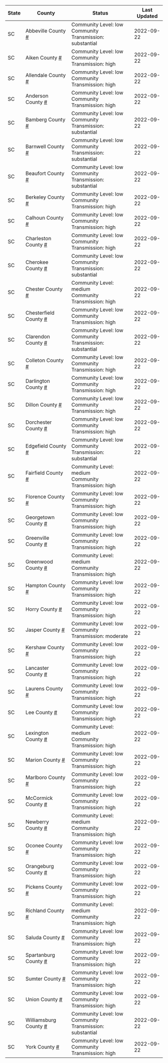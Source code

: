 State | County | Status | Last Updated
--- | --- | --- | --- 
SC | Abbeville County <a href="#abbeville_county">#</a> | <a name="abbeville_county"></a>Community Level: low<br/>Community Transmission: substantial | 2022-09-22
SC | Aiken County <a href="#aiken_county">#</a> | <a name="aiken_county"></a>Community Level: low<br/>Community Transmission: high | 2022-09-22
SC | Allendale County <a href="#allendale_county">#</a> | <a name="allendale_county"></a>Community Level: low<br/>Community Transmission: high | 2022-09-22
SC | Anderson County <a href="#anderson_county">#</a> | <a name="anderson_county"></a>Community Level: low<br/>Community Transmission: high | 2022-09-22
SC | Bamberg County <a href="#bamberg_county">#</a> | <a name="bamberg_county"></a>Community Level: low<br/>Community Transmission: substantial | 2022-09-22
SC | Barnwell County <a href="#barnwell_county">#</a> | <a name="barnwell_county"></a>Community Level: low<br/>Community Transmission: substantial | 2022-09-22
SC | Beaufort County <a href="#beaufort_county">#</a> | <a name="beaufort_county"></a>Community Level: low<br/>Community Transmission: substantial | 2022-09-22
SC | Berkeley County <a href="#berkeley_county">#</a> | <a name="berkeley_county"></a>Community Level: low<br/>Community Transmission: high | 2022-09-22
SC | Calhoun County <a href="#calhoun_county">#</a> | <a name="calhoun_county"></a>Community Level: low<br/>Community Transmission: high | 2022-09-22
SC | Charleston County <a href="#charleston_county">#</a> | <a name="charleston_county"></a>Community Level: low<br/>Community Transmission: high | 2022-09-22
SC | Cherokee County <a href="#cherokee_county">#</a> | <a name="cherokee_county"></a>Community Level: low<br/>Community Transmission: substantial | 2022-09-22
SC | Chester County <a href="#chester_county">#</a> | <a name="chester_county"></a>Community Level: medium<br/>Community Transmission: high | 2022-09-22
SC | Chesterfield County <a href="#chesterfield_county">#</a> | <a name="chesterfield_county"></a>Community Level: low<br/>Community Transmission: high | 2022-09-22
SC | Clarendon County <a href="#clarendon_county">#</a> | <a name="clarendon_county"></a>Community Level: low<br/>Community Transmission: substantial | 2022-09-22
SC | Colleton County <a href="#colleton_county">#</a> | <a name="colleton_county"></a>Community Level: low<br/>Community Transmission: high | 2022-09-22
SC | Darlington County <a href="#darlington_county">#</a> | <a name="darlington_county"></a>Community Level: low<br/>Community Transmission: high | 2022-09-22
SC | Dillon County <a href="#dillon_county">#</a> | <a name="dillon_county"></a>Community Level: low<br/>Community Transmission: high | 2022-09-22
SC | Dorchester County <a href="#dorchester_county">#</a> | <a name="dorchester_county"></a>Community Level: low<br/>Community Transmission: high | 2022-09-22
SC | Edgefield County <a href="#edgefield_county">#</a> | <a name="edgefield_county"></a>Community Level: low<br/>Community Transmission: substantial | 2022-09-22
SC | Fairfield County <a href="#fairfield_county">#</a> | <a name="fairfield_county"></a>Community Level: medium<br/>Community Transmission: high | 2022-09-22
SC | Florence County <a href="#florence_county">#</a> | <a name="florence_county"></a>Community Level: low<br/>Community Transmission: high | 2022-09-22
SC | Georgetown County <a href="#georgetown_county">#</a> | <a name="georgetown_county"></a>Community Level: low<br/>Community Transmission: high | 2022-09-22
SC | Greenville County <a href="#greenville_county">#</a> | <a name="greenville_county"></a>Community Level: low<br/>Community Transmission: high | 2022-09-22
SC | Greenwood County <a href="#greenwood_county">#</a> | <a name="greenwood_county"></a>Community Level: medium<br/>Community Transmission: high | 2022-09-22
SC | Hampton County <a href="#hampton_county">#</a> | <a name="hampton_county"></a>Community Level: low<br/>Community Transmission: high | 2022-09-22
SC | Horry County <a href="#horry_county">#</a> | <a name="horry_county"></a>Community Level: low<br/>Community Transmission: high | 2022-09-22
SC | Jasper County <a href="#jasper_county">#</a> | <a name="jasper_county"></a>Community Level: low<br/>Community Transmission: moderate | 2022-09-22
SC | Kershaw County <a href="#kershaw_county">#</a> | <a name="kershaw_county"></a>Community Level: low<br/>Community Transmission: high | 2022-09-22
SC | Lancaster County <a href="#lancaster_county">#</a> | <a name="lancaster_county"></a>Community Level: low<br/>Community Transmission: high | 2022-09-22
SC | Laurens County <a href="#laurens_county">#</a> | <a name="laurens_county"></a>Community Level: low<br/>Community Transmission: high | 2022-09-22
SC | Lee County <a href="#lee_county">#</a> | <a name="lee_county"></a>Community Level: low<br/>Community Transmission: high | 2022-09-22
SC | Lexington County <a href="#lexington_county">#</a> | <a name="lexington_county"></a>Community Level: medium<br/>Community Transmission: high | 2022-09-22
SC | Marion County <a href="#marion_county">#</a> | <a name="marion_county"></a>Community Level: low<br/>Community Transmission: high | 2022-09-22
SC | Marlboro County <a href="#marlboro_county">#</a> | <a name="marlboro_county"></a>Community Level: low<br/>Community Transmission: high | 2022-09-22
SC | McCormick County <a href="#mccormick_county">#</a> | <a name="mccormick_county"></a>Community Level: low<br/>Community Transmission: high | 2022-09-22
SC | Newberry County <a href="#newberry_county">#</a> | <a name="newberry_county"></a>Community Level: medium<br/>Community Transmission: high | 2022-09-22
SC | Oconee County <a href="#oconee_county">#</a> | <a name="oconee_county"></a>Community Level: low<br/>Community Transmission: high | 2022-09-22
SC | Orangeburg County <a href="#orangeburg_county">#</a> | <a name="orangeburg_county"></a>Community Level: low<br/>Community Transmission: high | 2022-09-22
SC | Pickens County <a href="#pickens_county">#</a> | <a name="pickens_county"></a>Community Level: low<br/>Community Transmission: high | 2022-09-22
SC | Richland County <a href="#richland_county">#</a> | <a name="richland_county"></a>Community Level: medium<br/>Community Transmission: high | 2022-09-22
SC | Saluda County <a href="#saluda_county">#</a> | <a name="saluda_county"></a>Community Level: low<br/>Community Transmission: high | 2022-09-22
SC | Spartanburg County <a href="#spartanburg_county">#</a> | <a name="spartanburg_county"></a>Community Level: low<br/>Community Transmission: high | 2022-09-22
SC | Sumter County <a href="#sumter_county">#</a> | <a name="sumter_county"></a>Community Level: low<br/>Community Transmission: high | 2022-09-22
SC | Union County <a href="#union_county">#</a> | <a name="union_county"></a>Community Level: low<br/>Community Transmission: high | 2022-09-22
SC | Williamsburg County <a href="#williamsburg_county">#</a> | <a name="williamsburg_county"></a>Community Level: low<br/>Community Transmission: substantial | 2022-09-22
SC | York County <a href="#york_county">#</a> | <a name="york_county"></a>Community Level: low<br/>Community Transmission: high | 2022-09-22
